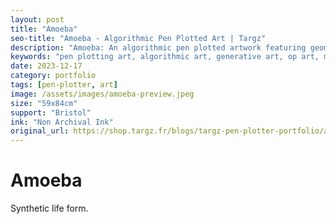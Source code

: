 ```yaml
---
layout: post
title: "Amoeba"
seo-title: "Amoeba - Algorithmic Pen Plotted Art | Targz"
description: "Amoeba: An algorithmic pen plotted artwork featuring geometric patterns. 59x84cm non archival ink on Bristol paper."
keywords: "pen plotting art, algorithmic art, generative art, op art, mathematical art, geometric patterns, bristol paper, precision plotting"
date: 2023-12-17
category: portfolio
tags: [pen-plotter, art]
image: /assets/images/amoeba-preview.jpeg
size: "59x84cm"
support: "Bristol"
ink: "Non Archival Ink"
original_url: https://shop.targz.fr/blogs/targz-pen-plotter-portfolio/amoeba
---
```


# Amoeba

Synthetic life form.


